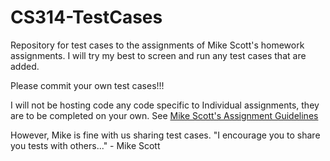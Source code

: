 # CS314-TestCases
Repository for test cases to the assignments of Mike Scott's homework assignments.
I will try my best to screen and run any test cases that are added.

Please commit your own test cases!!!

I will not be hosting code any code specific to Individual assignments, they are to be completed on your own. 
	See <a href="http://www.cs.utexas.edu/~scottm/cs314/Assignments/index.htm">Mike Scott's Assignment Guidelines</a>

However, Mike is fine with us sharing test cases.
"I encourage you to share you tests with others..." - Mike Scott

